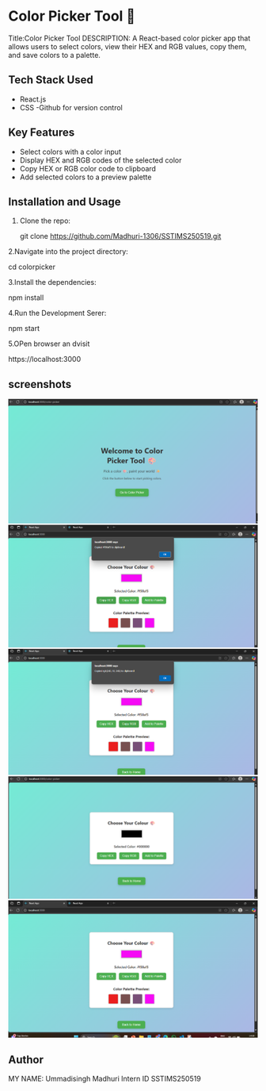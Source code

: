 # Color Picker Tool 🎨
Title:Color Picker Tool
DESCRIPTION:
A React-based color picker app that allows users to select colors, view their HEX and RGB values, copy them, and save colors to a palette.

## Tech Stack Used

- React.js
- CSS
-Github for version control

## Key Features

- Select colors with a color input
- Display HEX and RGB codes of the selected color
- Copy HEX or RGB color code to clipboard
- Add selected colors to a preview palette

## Installation and Usage

1. Clone the repo:

   git clone https://github.com/Madhuri-1306/SSTIMS250519.git

2.Navigate into the project directory:

cd colorpicker

3.Install the dependencies:

npm install

4.Run the Development Serer:

npm start

5.OPen browser an dvisit

https://localhost:3000

## screenshots
![HOmepage Screenshot ](screenshots/Homepage.png)
![Copied HEX Screenshot](screenshots/copyHEX.png)
![Copied RGB Screenshot](screenshots/copyRGB.png)
![Color Picker Screenshot](screenshots/color_picker.png)
![Palette Preview Screenshot](screenshots/colorpalettepreview.png)


## Author

MY NAME: Ummadisingh Madhuri
Intern ID SSTIMS250519





